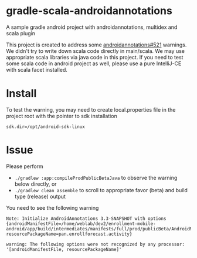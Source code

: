 # gradle-scala-androidannotations
A sample gradle android project with androidannotations, multidex and scala plugin

This project is created to address some    [androidannotations#521](https://github.com/excilys/androidannotations/issues/521) warnings.
We didn't try to write down scala code directly in main/scala.
We may use appropriate scala libraries via java code in this project.
If you need to test some scala code in android project as well, please use
a pure IntelliJ-CE with scala facet installed.

# Install

To test the warning, you may need to create local.properties file in the project root with the pointer to sdk installation

`sdk.dir=/opt/android-sdk-linux`


# Issue

Please perform

* `./gradlew :app:compileProdPublicBetaJava` to observe the warning below directly, or
* `./gradlew clean assemble` to scroll to appropriate favor (beta) and build type (release) output

You need to see the following warning

```
Note: Initialize AndroidAnnotations 3.3-SNAPSHOT with options {androidManifestFile=/home/weblab/dev2/enrollment-mobile-android/app/build/intermediates/manifests/full/prod/publicBeta/AndroidManifest.xml, resourcePackageName=pan.enrollforecast.activity}

warning: The following options were not recognized by any processor: '[androidManifestFile, resourcePackageName]'
```
